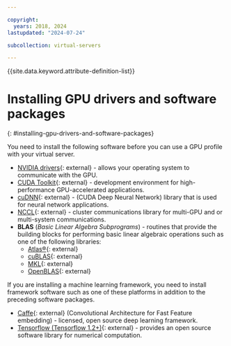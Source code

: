 ```yaml
---

copyright:
  years: 2018, 2024
lastupdated: "2024-07-24"

subcollection: virtual-servers

---
```


{{site.data.keyword.attribute-definition-list}}

# Installing GPU drivers and software packages
{: #installing-gpu-drivers-and-software-packages}

You need to install the following software before you can use a GPU profile with your virtual server.
* [NVIDIA drivers](https://www.nvidia.com/Download/index.aspx?lang=en-us){: external} - allows your operating system to communicate with the GPU.
* [CUDA Toolkit](https://docs.nvidia.com/cuda/){: external} - development environment for high-performance GPU-accelerated applications.
* [cuDNN](https://developer.nvidia.com/cudnn){: external} - (CUDA Deep Neural Network) library that is used for neural network applications.
* [NCCL](https://docs.nvidia.com/deeplearning/nccl/install-guide/index.html){: external} - cluster communications library for multi-GPU and or multi-system communications.
* **BLAS** (_Basic Linear Algebra Subprograms_) - routines that provide the building blocks for performing basic linear algebraic operations such as one of the following libraries:
   - [Atlas&reg;](http://math-atlas.sourceforge.net/atlas_install/){: external}
   - [cuBLAS](https://developer.nvidia.com/cublas){: external}
   - [MKL](https://www.intel.com/content/www/us/en/resources-documentation/developer.html){: external}
   - [OpenBLAS](http://www.openblas.net/){: external}

If you are installing a machine learning framework, you need to install framework software such as one of these platforms in addition to the preceding software packages.
* [Caffe](https://catalog.ngc.nvidia.com/orgs/nvidia/containers/caffe){: external} (Convolutional Architecture for Fast Feature embedding) - licensed, open source deep learning framework.
* [Tensorflow (Tensorflow 1.2+)](https://www.tensorflow.org/install/){: external} - provides an open source software library for numerical computation.
